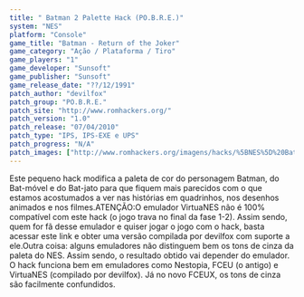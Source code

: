 ```yaml
---
title: " Batman 2 Palette Hack (PO.B.R.E.)"
system: "NES"
platform: "Console"
game_title: "Batman - Return of the Joker"
game_category: "Ação / Plataforma / Tiro"
game_players: "1"
game_developer: "Sunsoft"
game_publisher: "Sunsoft"
game_release_date: "??/12/1991"
patch_author: "devilfox"
patch_group: "PO.B.R.E."
patch_site: "http://www.romhackers.org/"
patch_version: "1.0"
patch_release: "07/04/2010"
patch_type: "IPS, IPS-EXE e UPS"
patch_progress: "N/A"
patch_images: ["http://www.romhackers.org/imagens/hacks/%5BNES%5D%20Batman%202%20Palette%20Hack%20-%20POBRE%20-%201.png","http://www.romhackers.org/imagens/hacks/%5BNES%5D%20Batman%202%20Palette%20Hack%20-%20POBRE%20-%202.png","http://www.romhackers.org/imagens/hacks/%5BNES%5D%20Batman%202%20Palette%20Hack%20-%20POBRE%20-%203.png"]
---
```

Este pequeno hack modifica a paleta de cor do personagem Batman, do Bat-móvel e do Bat-jato para que fiquem mais parecidos com o que estamos acostumados a ver nas histórias em quadrinhos, nos desenhos animados e nos filmes.ATENÇÃO:O emulador VirtuaNES não é 100% compatível com este hack (o jogo trava no final da fase 1-2). Assim sendo, quem for fã desse emulador e quiser jogar o jogo com o hack, basta acessar este link e obter uma versão compilada por devilfox com suporte a ele.Outra coisa: alguns emuladores não distinguem bem os tons de cinza da paleta do NES. Assim sendo, o resultado obtido vai depender do emulador. O hack funciona bem em emuladores como Nestopia, FCEU (o antigo) e VirtuaNES (compilado por devilfox). Já no novo FCEUX, os tons de cinza são facilmente confundidos.